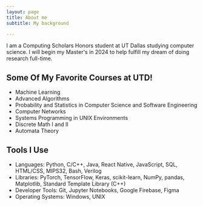 ```yaml
---
layout: page
title: About me
subtitle: My background

---
```


I am a Computing Scholars Honors student at UT Dallas studying computer science. I will begin my Master's in 2024 to help fulfill my dream of doing research full-time. 

## Some Of My Favorite Courses at UTD!
- Machine Learning
- Advanced Algorithms
- Probability and Statistics in Computer Science and Software Engineering
- Computer Networks
- Systems Programming in UNIX Environments
- Discrete Math I and II
- Automata Theory

## Tools I Use
- Languages: Python, C/C++, Java, React Native, JavaScript, SQL, HTML/CSS, MIPS32, Bash, Verilog
- Libraries: PyTorch, TensorFlow, Keras, scikit-learn, NumPy, pandas, Matplotlib, Standard Template Library (C++)
- Developer Tools: Git, Jupyter Notebooks, Google Firebase, Figma
- Operating Systems: Windows, UNIX


